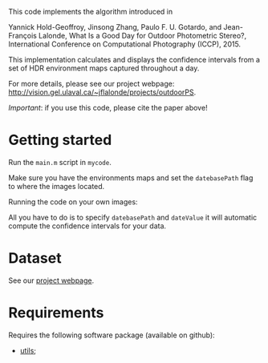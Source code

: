 This code implements the algorithm introduced in 

Yannick Hold-Geoffroy, Jinsong Zhang, Paulo F. U. Gotardo, and Jean-François Lalonde, What Is a Good Day for Outdoor Photometric Stereo?, International Conference on Computational Photography (ICCP), 2015. 

This implementation calculates and displays the confidence intervals from a set of HDR environment maps captured throughout a day. 

For more details, please see our project webpage: http://vision.gel.ulaval.ca/~jflalonde/projects/outdoorPS. 

*Important*: if you use this code, please cite the paper above!

Getting started
===============

Run the `main.m` script in `mycode`.

Make sure you have the environments maps and set the `datebasePath` flag to where the images located.

Running the code on your own images:

All you have to do is to specify `datebasePath` and `dateValue` it will automatic compute the confidence intervals for your data. 

Dataset
===========

See our [project webpage](http://vision.gel.ulaval.ca/~jflalonde/projects/outdoorPS).

Requirements
============

Requires the following software package (available on github):

* [utils](http://www.github.com/jflalonde/utils);

Also requires the following 3rd-party functions (included):

* [Suite of functions to perform uniform sampling of a sphere](http://www.mathworks.com/matlabcentral/fileexchange/37004-suite-of-functions-to-perform-uniform-sampling-of-a-sphere), included in `3rd_party/Uniform_Sampling_of_S2`;


